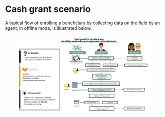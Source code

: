 # Cash grant scenario

A typical flow of enrolling a beneficiary by collecting data on the field by an agent, in offline mode, is illustrated below.

<figure><img src="../.gitbook/assets/image (3) (1).png" alt=""><figcaption></figcaption></figure>

